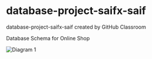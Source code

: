 # database-project-saifx-saif
database-project-saifx-saif created by GitHub Classroom

Database Schema for Online Shop

![Diagram 1](https://github.com/saifx-saif/database-project-saifx-saif/assets/81509862/5baf6ccd-19ad-4777-90d8-fbf65eddff87)
